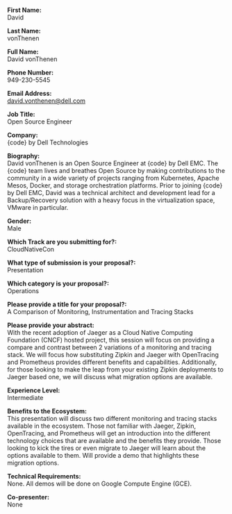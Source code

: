 **First Name:**  
David

**Last Name:**  
vonThenen

**Full Name:**  
David vonThenen

**Phone Number:**  
949-230-5545

**Email Address:**  
david.vonthenen@dell.com

**Job Title:**  
Open Source Engineer

**Company:**  
{code} by Dell Technologies

**Biography:**  
David vonThenen is an Open Source Engineer at {code} by Dell EMC. The {code} team lives and breathes Open Source by making contributions to the community in a wide variety of projects ranging from Kubernetes, Apache Mesos, Docker, and storage orchestration platforms. Prior to joining {code} by Dell EMC, David was a technical architect and development lead for a Backup/Recovery solution with a heavy focus in the virtualization space, VMware in particular.

**Gender:**  
Male

**Which Track are you submitting for?:**  
CloudNativeCon

**What type of submission is your proposal?:**  
Presentation

**Which category is your proposal?:**  
Operations

**Please provide a title for your proposal?:**  
A Comparison of Monitoring, Instrumentation and Tracing Stacks

**Please provide your abstract:**  
With the recent adoption of Jaeger as a Cloud Native Computing Foundation (CNCF) hosted project, this session will focus on providing a compare and contrast between 2 variations of a monitoring and tracing stack. We will focus how substituting Zipkin and Jaeger with OpenTracing and Prometheus provides different benefits and capabilities. Additionally, for those looking to make the leap from your existing Zipkin deployments to Jaeger based one, we will discuss what migration options are available.

**Experience Level:**  
Intermediate

**Benefits to the Ecosystem:**  
This presentation will discuss two different monitoring and tracing stacks available in the ecosystem. Those not familiar with Jaeger, Zipkin, OpenTracing, and Prometheus will get an introduction into the different technology choices that are available and the benefits they provide. Those looking to kick the tires or even migrate to Jaeger will learn about the options available to them. Will provide a demo that highlights these migration options.

**Technical Requirements:**  
None. All demos will be done on Google Compute Engine (GCE).

**Co-presenter:**  
None
